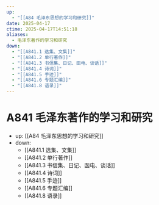 ```yaml
---
up:
  - "[[A84 毛泽东思想的学习和研究]]"
date: 2025-04-17
ctime: 2025-04-17T14:51:18
aliases:
  - 毛泽东著作的学习和研究
down:
  - "[[A841.1 选集、文集]]"
  - "[[A841.2 单行著作]]"
  - "[[A841.3 书信集、日记、函电、谈话]]"
  - "[[A841.4 诗词]]"
  - "[[A841.5 手迹]]"
  - "[[A841.6 专题汇编]]"
  - "[[A841.8 语录]]"
---
```


# A841 毛泽东著作的学习和研究

- up: [[A84 毛泽东思想的学习和研究]]
- down:
	- [[A841.1 选集、文集]]
	- [[A841.2 单行著作]]
	- [[A841.3 书信集、日记、函电、谈话]]
	- [[A841.4 诗词]]
	- [[A841.5 手迹]]
	- [[A841.6 专题汇编]]
	- [[A841.8 语录]]
